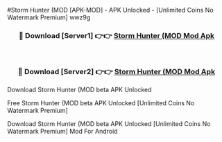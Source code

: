 #Storm Hunter (MOD [APK-MOD] - APK Unlocked - [Unlimited Coins No Watermark Premium] wwz9g



<div align="center">

<h3>🔴 Download [Server1] 👉👉 <a href="https://momento.my/?title=Storm_Hunter_(MOD">Storm Hunter (MOD Mod Apk</a></h3><br>

<h3>🔴 Download [Server2] 👉👉 <a href="https://momento.my/?title=Storm_Hunter_(MOD">Storm Hunter (MOD Mod Apk</a></h3>
</div>



Download Storm Hunter (MOD beta APK Unlocked

Free Storm Hunter (MOD beta APK Unlocked [Unlimited Coins No Watermark Premium]

Download Storm Hunter (MOD beta APK Unlocked [Unlimited Coins No Watermark Premium] Mod For Android
